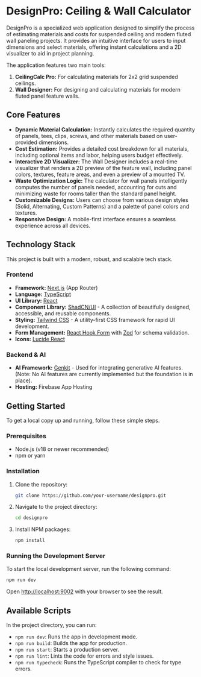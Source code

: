 # DesignPro: Ceiling & Wall Calculator

DesignPro is a specialized web application designed to simplify the process of estimating materials and costs for suspended ceiling and modern fluted wall paneling projects. It provides an intuitive interface for users to input dimensions and select materials, offering instant calculations and a 2D visualizer to aid in project planning.

The application features two main tools:
1.  **CeilingCalc Pro:** For calculating materials for 2x2 grid suspended ceilings.
2.  **Wall Designer:** For designing and calculating materials for modern fluted panel feature walls.

## Core Features

- **Dynamic Material Calculation:** Instantly calculates the required quantity of panels, tees, clips, screws, and other materials based on user-provided dimensions.
- **Cost Estimation:** Provides a detailed cost breakdown for all materials, including optional items and labor, helping users budget effectively.
- **Interactive 2D Visualizer:** The Wall Designer includes a real-time visualizer that renders a 2D preview of the feature wall, including panel colors, textures, feature areas, and even a preview of a mounted TV.
- **Waste Optimization Logic:** The calculator for wall panels intelligently computes the number of panels needed, accounting for cuts and minimizing waste for rooms taller than the standard panel height.
- **Customizable Designs:** Users can choose from various design styles (Solid, Alternating, Custom Patterns) and a palette of panel colors and textures.
- **Responsive Design:** A mobile-first interface ensures a seamless experience across all devices.

## Technology Stack

This project is built with a modern, robust, and scalable tech stack.

### Frontend

- **Framework:** [Next.js](https://nextjs.org/) (App Router)
- **Language:** [TypeScript](https://www.typescriptlang.org/)
- **UI Library:** [React](https://reactjs.org/)
- **Component Library:** [ShadCN/UI](https://ui.shadcn.com/) - A collection of beautifully designed, accessible, and reusable components.
- **Styling:** [Tailwind CSS](https://tailwindcss.com/) - A utility-first CSS framework for rapid UI development.
- **Form Management:** [React Hook Form](https://react-hook-form.com/) with [Zod](https://zod.dev/) for schema validation.
- **Icons:** [Lucide React](https://lucide.dev/)

### Backend & AI

- **AI Framework:** [Genkit](https://firebase.google.com/docs/genkit) - Used for integrating generative AI features. (Note: No AI features are currently implemented but the foundation is in place).
- **Hosting:** Firebase App Hosting

## Getting Started

To get a local copy up and running, follow these simple steps.

### Prerequisites

- Node.js (v18 or newer recommended)
- npm or yarn

### Installation

1.  Clone the repository:
    ```sh
    git clone https://github.com/your-username/designpro.git
    ```
2.  Navigate to the project directory:
    ```sh
    cd designpro
    ```
3.  Install NPM packages:
    ```sh
    npm install
    ```

### Running the Development Server

To start the local development server, run the following command:

```sh
npm run dev
```

Open [http://localhost:9002](http://localhost:9002) with your browser to see the result.

## Available Scripts

In the project directory, you can run:

- `npm run dev`: Runs the app in development mode.
- `npm run build`: Builds the app for production.
- `npm run start`: Starts a production server.
- `npm run lint`: Lints the code for errors and style issues.
- `npm run typecheck`: Runs the TypeScript compiler to check for type errors.
